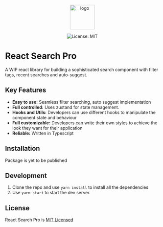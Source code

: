 <p align="center" width="100%"><img align="center" src="https://i.imgur.com/txakcLQ.png" alt="logo" width="80">


</p>

<div align="center">

![License: MIT](https://img.shields.io/badge/License-MIT-yellow.svg)

</div>

# React Search Pro
A WIP react library for building a sophisticated search component with filter tags, recent searches and auto-suggest. 

## Key Features

 - **Easy to use:** Seamless filter searching, auto suggest implementation
 - **Full controlled:** Uses zustand for state management. 
 - **Hooks and Utils:** Developers can use different hooks to manipulate the component state and behaviour
 - **Full customizable:** Developers can write their own styles to achieve the look they want for their application
 - **Reliable:** Written in Typescript

## Installation 
Package is yet to be published

## Development
1. Clone the repo and use `yarn install` to install all the dependencies
2. Use `yarn start` to start the dev server.

## License
React Search Pro is [MIT Licensed](https://github.com/Rugz007/react-search-pro/blob/master/LICENSE)

